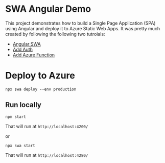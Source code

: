 # SWA Angular Demo

This project demonstrates how to build a Single Page Application (SPA) using Angular and deploy it to Azure Static Web Apps. It was pretty much created by following the following two tutroials:

- [Angular SWA](https://learn.microsoft.com/en-us/azure/static-web-apps/deploy-web-framework?tabs=bash&pivots=angular)
- [Add Auth](https://learn.microsoft.com/en-us/azure/static-web-apps/authentication-authorization?tabs=angular&pivots=programming-language-javascript)
- [Add Azure Function](https://learn.microsoft.com/en-us/azure/static-web-apps/add-api?tabs=vanilla-javascript)

# Deploy to Azure

```
npx swa deploy --env production
```

## Run locally

```
npm start
```

That will run at `http://localhost:4200/`

or

```
npx swa start
```

That will run at `http://localhost:4280/`
